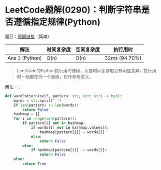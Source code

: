 # LeetCode题解(0290)：判断字符串是否遵循指定规律(Python)

题目：[原题链接](https://leetcode-cn.com/problems/word-pattern/)（简单）

| 解法           | 时间复杂度 | 空间复杂度 | 执行用时      |
| -------------- | ---------- | ---------- | ------------- |
| Ans 1 (Python) | O(n)       | O(n)       | 32ms (94.70%) |

>  LeetCode的Python执行用时随缘，只要时间复杂度没有明显差异，执行用时一般都在同一个量级，仅作参考意义。

解法一：

```python
def wordPattern(self, pattern: str, str: str) -> bool:
    words = str.split(" ")
    if len(pattern) != len(words):
        return False
    hashmap = {}
    for i in range(len(pattern)):
        if pattern[i] not in hashmap:
            if words[i] not in hashmap.values():
                hashmap[pattern[i]] = words[i]
            else:
                return False
        else:
            if hashmap[pattern[i]] != words[i]:
                return False
    else:
        return True
```